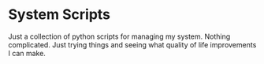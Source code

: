 # System Scripts

Just a collection of python scripts for managing my system. Nothing
complicated. 
Just trying things and seeing what quality of life improvements I
can make.
